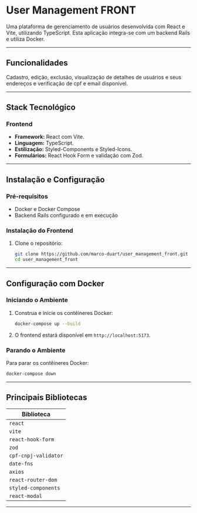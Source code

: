 # User Management FRONT

Uma plataforma de gerenciamento de usuários desenvolvida com React e Vite, utilizando TypeScript. Esta aplicação integra-se com um backend Rails e utiliza Docker.

---

## Funcionalidades

Cadastro, edição, exclusão, visualização de detalhes de usuários e seus endereços e verificação de cpf e email disponivel.

---

## Stack Tecnológico

### Frontend

- **Framework:** React com Vite.
- **Linguagem:** TypeScript.
- **Estilização:** Styled-Components e Styled-Icons.
- **Formulários:** React Hook Form e validação com Zod.

---

## Instalação e Configuração

### Pré-requisitos

- Docker e Docker Compose
- Backend Rails configurado e em execução

### Instalação do Frontend

1. Clone o repositório:
   ```bash
   git clone https://github.com/marco-duart/user_management_front.git
   cd user_management_front
   ```

---

## Configuração com Docker

### Iniciando o Ambiente

1. Construa e inicie os contêineres Docker:
   ```bash
   docker-compose up --build
   ```

2. O frontend estará disponível em `http://localhost:5173`.

### Parando o Ambiente

Para parar os contêineres Docker:
```bash
docker-compose down
```

---

## Principais Bibliotecas

| Biblioteca
|------------------------|
| `react`                | 
| `vite`                 |
| `react-hook-form`      |
| `zod`                  |
| `cpf-cnpj-validator`   |
| `date-fns`             |
| `axios`                |
| `react-router-dom`     |
| `styled-components`    |
| `react-modal`          |

---
